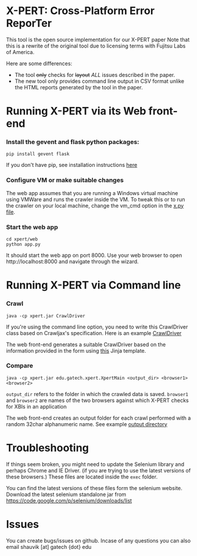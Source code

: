 X-PERT: Cross-Platform Error ReporTer
=====


This tool is the open source implementation for our X-PERT paper
Note that this is a rewrite of the original tool due to licensing terms with Fujitsu Labs of America. 

Here are some differences:
- The tool ~~only~~ checks for ~~layout~~ *ALL* issues described in the paper. 
- The new tool only provides command line output in CSV format unlike the HTML reports generated by the tool in the paper.


# Running X-PERT via its Web front-end

### Install the gevent and flask python packages: 
```
pip install gevent flask
```
If you don't have pip, see installation instructions [here](https://pip.pypa.io/en/latest/installing.html)

### Configure VM or make suitable changes
The web app assumes that you are running a Windows virtual machine using VMWare and runs the crawler inside the VM.
To tweak this or to run the crawler on your local machine, change the vm_cmd option in the [x.py file](https://github.com/gatech/xpert/blob/master/web/x.py).

### Start the web app
```
cd xpert/web
python app.py
```
It should start the web app on port 8000. Use your web browser to open http://localhost:8000 and navigate through the wizard.

# Running X-PERT via Command line

### Crawl
```
java -cp xpert.jar CrawlDriver
```
If you're using the command line option, you need to write this CrawlDriver class based on Crawljax's specification. 
Here is an example [CrawlDriver](https://github.com/gatech/xpert/blob/master/src/CrawlDriver.java)

The web front-end generates a suitable CrawlDriver based on the information provided in the form using  [this](https://github.com/gatech/xpert/blob/master/web/templates/CrawlDriver.java) Jinja template.

### Compare
```
java -cp xpert.jar edu.gatech.xpert.XpertMain <output_dir> <browser1> <browser2>
```
`output_dir` refers to the folder in which the crawled data is saved.
`browser1` and `browser2` are names of the two browsers against which X-PERT checks for XBIs in an application

The web front-end creates an output folder for each crawl performed with a random 32char alphanumeric name. 
See example [output directory](https://github.com/gatech/xpert/tree/master/web/out/e45d25ed84ea454ea3f8b0c56fe251ca)


# Troubleshooting

If things seem broken, you might need to update the Selenium library and perhaps Chrome and IE Driver.
(if you are trying to use the latest versions of these browsers.)
These files are located inside the `exec` folder.

You can find the latest versions of these files form the selenium website. Download the latest selenium standalone jar from https://code.google.com/p/selenium/downloads/list

# Issues
You can create bugs/issues on github.
Incase of any questions you can also email shauvik [at] gatech {dot} edu

